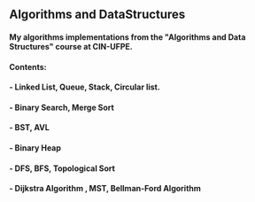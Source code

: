 ## Algorithms and DataStructures

#### My algorithms implementations from the "Algorithms and Data Structures" course at CIN-UFPE.

#### Contents:
#### - Linked List, Queue, Stack, Circular list.
#### - Binary Search, Merge Sort
#### - BST, AVL
#### - Binary Heap
#### - DFS, BFS, Topological Sort
#### - Dijkstra Algorithm , MST, Bellman-Ford Algorithm
 
